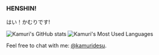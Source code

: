 ### HENSHIN!
はい！かむりです!

![Kamuri's GitHub stats](https://github-readme-stats.vercel.app/api?username=kamuridesu&show_icons=true&count_private=true&theme=aura)
![Kamuri's Most Used Languages](https://github-readme-stats.vercel.app/api/top-langs/?username=kamuridesu&layout=compact&langs_count=8&theme=aura&&exclude_repo=junk-random-scripts)

Feel free to chat with me: [@kamuridesu](https://t.me/kamuridesu).
